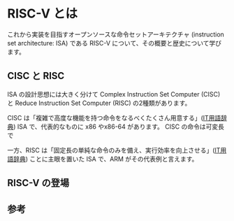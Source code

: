 # RISC-V とは
これから実装を目指すオープンソースな命令セットアーキテクチャ (instruction set architecture: ISA) である RISC-V について、その概要と歴史について学びます。

## CISC と RISC
ISA の設計思想には大きく分けて Complex Instruction Set Computer (CISC) と Reduce Instruction Set Computer (RISC) の2種類があります。

CISC は「複雑で高度な機能を持つ命令をなるべくたくさん用意する」([IT用語辞典](https://e-words.jp/w/CISC.html)) ISA で、代表的なものに x86 やx86-64 があります。
CISC の命令は可変長で

一方、RISC は「固定長の単純な命令のみを備え、実行効率を向上させる」([IT用語辞典](https://e-words.jp/w/RISC.html)) ことに主眼を置いた ISA で、ARM がその代表例と言えます。



## RISC-V の登場

## 参考
